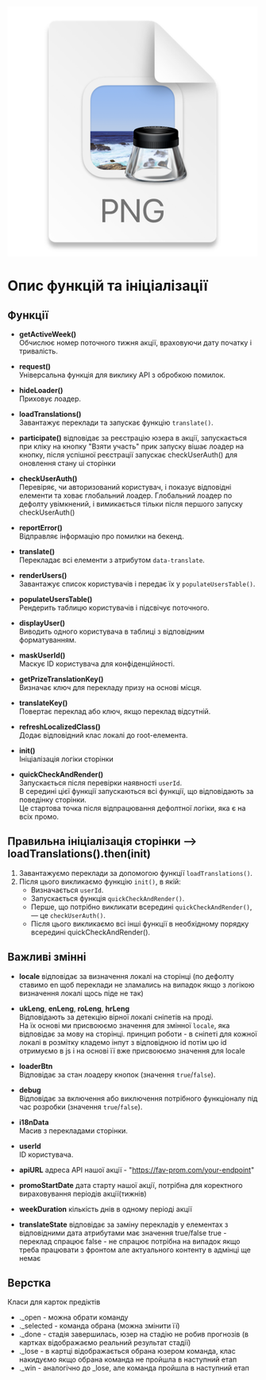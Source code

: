 ![img.png](img.png)

# Опис функцій та ініціалізації

## Функції

- **getActiveWeek()**  
  Обчислює номер поточного тижня акції, враховуючи дату початку і тривалість.

- **request()**  
  Універсальна функція для виклику API з обробкою помилок.

- **hideLoader()**  
  Приховує лоадер.

- **loadTranslations()**  
  Завантажує переклади та запускає функцію `translate()`.

- **participate()** 
    відповідає за реєстрацію юзера в акції, запускається при кліку на кнопку "Взяти участь"
    прик запуску вішає лоадер на кнопку, після успішної реєстрації запускає checkUserAuth()
    для оновлення стану ui сторінки

- **checkUserAuth()**  
  Перевіряє, чи авторизований користувач, і показує відповідні елементи та ховає глобальний лоадер.
  Глобальний лоадер по дефолту увімкнений, і вимикається тільки після першого запуску checkUserAuth()

- **reportError()**  
  Відправляє інформацію про помилки на бекенд.

- **translate()**  
  Перекладає всі елементи з атрибутом `data-translate`.

- **renderUsers()**  
  Завантажує список користувачів і передає їх у `populateUsersTable()`.

- **populateUsersTable()**  
  Рендерить таблицю користувачів і підсвічує поточного.

- **displayUser()**  
  Виводить одного користувача в таблиці з відповідним форматуванням.

- **maskUserId()**  
  Маскує ID користувача для конфіденційності.

- **getPrizeTranslationKey()**  
  Визначає ключ для перекладу призу на основі місця.

- **translateKey()**  
  Повертає переклад або ключ, якщо переклад відсутній.

- **refreshLocalizedClass()**  
  Додає відповідний клас локалі до root-елемента.

- **init()**  
  Ініціалізація логіки сторінки

- **quickCheckAndRender()**  
  Запускається після перевірки наявності `userId`.  
  В середині цієї функції запускаються всі функції, що відповідають за поведінку сторінки.  
  Це стартова точка після відпрацювання дефолтної логіки, яка є на всіх промо.

## Правильна ініціалізація сторінки --> loadTranslations().then(init)


1. Завантажуємо переклади за допомогою функції `loadTranslations()`.
2. Після цього викликаємо функцію `init()`, в якій:
    - Визначається `userId`.
    - Запускається функція `quickCheckAndRender()`.
    - Перше, що потрібно викликати всередині `quickCheckAndRender()`, — це `checkUserAuth()`.
    - Після цього викликаємо всі інші функції в необхідному порядку всередині quickCheckAndRender().


## Важливі змінні

- **locale**
    відповідає за визначення локалі на сторінці
    (по дефолту ставимо en щоб переклади не зламались на випадок якщо з логікою визначення локалі щось піде не так)

- **ukLeng**, **enLeng**, **roLeng**, **hrLeng**  
  Відповідають за детекцію вірної локалі сніпетів на проді.  
  На їх основі ми присвоюємо значення для змінної `locale`, яка відповідає за мову на сторінці.
  принцип роботи - в сніпеті для кожної локалі в розмітку кладемо інпут з відповідною id
  потім цю id отримуємо в js і на основі її вже присвоюємо значення для locale

- **loaderBtn**  
  Відповідає за стан лоадеру кнопок (значення `true`/`false`).

- **debug**  
  Відповідає за включення або виключення потрібного функціоналу під час розробки (значення `true`/`false`).

- **i18nData**  
  Масив з перекладами сторінки.

- **userId**  
  ID користувача.

- **apiURL**
    адреса API нашої акції - "https://fav-prom.com/your-endpoint"

- **promoStartDate**
    дата старту нашої акції, потрібна для коректного вираховування періодів акції(тижнів)

- **weekDuration**
    кількість днів в одному періоді акції

- **translateState**
    відповідає за заміну перекладів у елементах з відповідними дата атрибутами
    має значення true/false
    true - переклад спрацює
    false - не спрацює
    потрібна на випадок якщо треба працювати з фронтом але актуального контенту в адмінці ще немає

## Верстка

Класи для карток предіктів

- ._open - можна обрати команду
- ._selected - команда обрана (можна змінити її)
- ._done - стадія завершилась, юзер на стадію не робив прогнозів (в картках відображаємо реальний результат стадії)
- ._lose - в картці відображається обрана юзером команда, клас накидуємо якщо обрана команда не пройшла в наступний етап
- ._win - аналогічно до _lose, але команда пройшла в наступний етап

